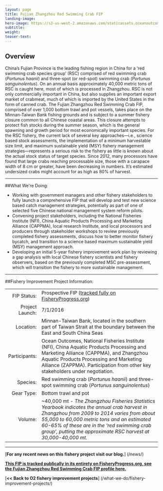 ```yaml
---
layout: page 
title: Fujian Zhangzhou Red Swimming Crab FIP
landing-image:
hero-image: https://s3-us-west-2.amazonaws.com/staticassets.oceanoutcomes.org/hero+photos/fujian-zhangzhou-red-swimming-crab-hero.jpg
subtitle:
weight: 
teaser-text:
---
```

<h2>Overview</h2>

China’s Fujian Province is the leading fishing region in China for a ‘red swimming crab species group’ (RSC) comprised of red swimming crab (*Portunus haanii*) and three-spot (or red-spot) swimming crab (*Portunus sanguinolentus*). On an annual basis approximately 40,000 metric tons of RSC is caught here, most of which is processed in Zhangzhou. RSC is not only commercially important in China, but also supplies an important export market of crabmeat, much of which is imported by the United States in the form of canned crab. The Fujian Zhangzhou Red Swimming Crab FIP, comprised of over 1,000 bottom trawl and pot vessels, takes place on the Minnan-Taiwan Bank fishing grounds and is subject to a summer fishery closure common to all Chinese coastal areas. This closure attempts to protect fish stocks during the summer season, which is the general spawning and growth period for most economically important species. For the RSC fishery, the current lack of several key approaches—i.e., science based stock assessments, the implementation of a minimum harvestable size limit, and maximum sustainable yield (MSY) fishery management strategies—represents a serious risk to the fishery as little is known about the actual stock status of target species. Since 2012, many processors have found that large crabs reaching processable size, those with a carapace width of 8 cm or greater, have been decreasing in numbers. It’s estimated undersized crabs might account for as high as 80% of harvest.

---

##What We're Doing:

* Working with government managers and other fishery stakeholders to fully launch a comprehensive FIP that will develop and test new science based catch management strategies, potentially as part of one of selected five Chinese national management system reform pilots.
* Convening project stakeholders, including the National Fisheries Institute (NFI), China Aquatic Products Processing and Marketing Alliance (CAPPMA), local research Institute, and local processors and producers through stakeholder workshops to review previously completed fishery assessments, discuss how to better monitor fishery bycatch, and transition to a science based maximum sustainable yield (MSY) management approach.
* Developing an initial 5-year fishery improvement work plan by reviewing a gap analysis with local Chinese fishery scientists and fishery observers, based on the previously completed MSC pre-assessment, which will transition the fishery to more sustainable management. 

---

##Fishery Improvement Project Information:

|||
| ---: | --- |
| FIP Status: | Prospective FIP (<a href="https://fisheryprogress.org/fip-profile/prospective-china-fujian-zhangzhou-red-swimming-crab-bottom-trawl-pottrap">tracked fully on FisheryProgress.org</a>) |
| Project Launch: | 7/1/2016 |
| Location: | Minnan-Taiwan Bank, located in the southern part of Taiwan Strait at the boundary between the East and South China Seas |
| Participants: | Ocean Outcomes, National Fisheries Institute (NFI), China Aquatic Products Processing and Marketing Alliance (CAPPMA), and Zhangzhou Aquatic Products Processing and Marketing Alliance (ZAPPMA). Participation from other key stakeholders under negotiation. |
| Species: | Red swimming crab (*Portunus haanii*) and three-spot swimming crab (*Portunus sanguinolentus*) |
| Gear Type: | Bottom trawl and pot |
| Volume: | ~40,000 mt - *The Zhangzhou Fisheries Statistics Yearbook indicates the annual crab harvest in Zhangzhou from 2009 to 2014 varies from about 55,000 to 60,000 metric tons and an estimated 60-65% of these are in the ‘red swimming crab group’, putting the approximate RSC harvest at 30,000-40,000 mt.* |

---

[**For any recent news on this fishery project visit our blog.**] (/news/) 

<a href="https://fisheryprogress.org/fip-profile/prospective-china-fujian-zhangzhou-red-swimming-crab-bottom-trawl-pottrap" target="_blank">**This FIP is tracked publically in its entirety on FisheryProgress.org, see the Fujian Zhangzhou Red Swimming Crab FIP profile here.**</a>

[**<< Back to O2 fishery improvement projects**] (/what-we-do/fishery-improvement-projects/)
